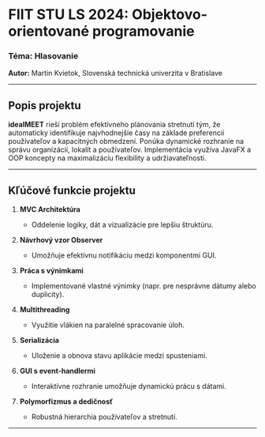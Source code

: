 # FIIT STU LS 2024: Objektovo-orientované programovanie

### Téma: Hlasovanie

**Autor:** Martin Kvietok, Slovenská technická univerzita v Bratislave

---

## **Popis projektu**

**idealMEET** rieši problém efektívneho plánovania stretnutí tým, že automaticky identifikuje najvhodnejšie časy na základe preferencií používateľov a kapacitných obmedzení. Ponúka dynamické rozhranie na správu organizácií, lokalít a používateľov. Implementácia využíva JavaFX a OOP koncepty na maximalizáciu flexibility a udržiavateľnosti.

---

## **Kľúčové funkcie projektu**

1. **MVC Architektúra**
   - Oddelenie logiky, dát a vizualizácie pre lepšiu štruktúru.

2. **Návrhový vzor Observer**
   - Umožňuje efektívnu notifikáciu medzi komponentmi GUI.

3. **Práca s výnimkami**
   - Implementované vlastné výnimky (napr. pre nesprávne dátumy alebo duplicity).

4. **Multithreading**
   - Využitie vlákien na paralelné spracovanie úloh.

5. **Serializácia**
   - Uloženie a obnova stavu aplikácie medzi spusteniami.

6. **GUI s event-handlermi**
   - Interaktívne rozhranie umožňuje dynamickú prácu s dátami.

7. **Polymorfizmus a dedičnosť**
   - Robustná hierarchia používateľov a stretnutí.

---
